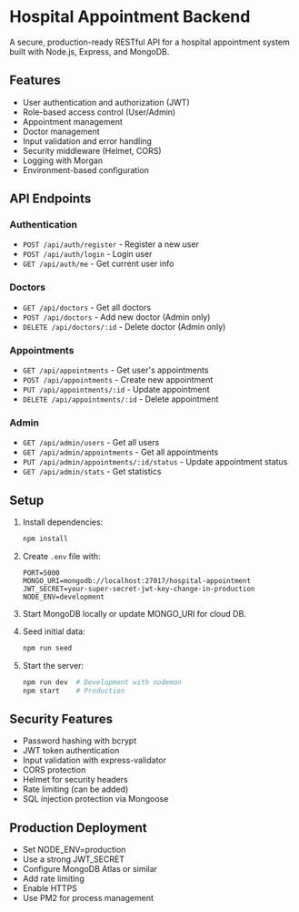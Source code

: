 # Hospital Appointment Backend

A secure, production-ready RESTful API for a hospital appointment system built with Node.js, Express, and MongoDB.

## Features

- User authentication and authorization (JWT)
- Role-based access control (User/Admin)
- Appointment management
- Doctor management
- Input validation and error handling
- Security middleware (Helmet, CORS)
- Logging with Morgan
- Environment-based configuration

## API Endpoints

### Authentication
- `POST /api/auth/register` - Register a new user
- `POST /api/auth/login` - Login user
- `GET /api/auth/me` - Get current user info

### Doctors
- `GET /api/doctors` - Get all doctors
- `POST /api/doctors` - Add new doctor (Admin only)
- `DELETE /api/doctors/:id` - Delete doctor (Admin only)

### Appointments
- `GET /api/appointments` - Get user's appointments
- `POST /api/appointments` - Create new appointment
- `PUT /api/appointments/:id` - Update appointment
- `DELETE /api/appointments/:id` - Delete appointment

### Admin
- `GET /api/admin/users` - Get all users
- `GET /api/admin/appointments` - Get all appointments
- `PUT /api/admin/appointments/:id/status` - Update appointment status
- `GET /api/admin/stats` - Get statistics

## Setup

1. Install dependencies:
   ```bash
   npm install
   ```

2. Create `.env` file with:
   ```
   PORT=5000
   MONGO_URI=mongodb://localhost:27017/hospital-appointment
   JWT_SECRET=your-super-secret-jwt-key-change-in-production
   NODE_ENV=development
   ```

3. Start MongoDB locally or update MONGO_URI for cloud DB.

4. Seed initial data:
   ```bash
   npm run seed
   ```

5. Start the server:
   ```bash
   npm run dev  # Development with nodemon
   npm start    # Production
   ```

## Security Features

- Password hashing with bcrypt
- JWT token authentication
- Input validation with express-validator
- CORS protection
- Helmet for security headers
- Rate limiting (can be added)
- SQL injection protection via Mongoose

## Production Deployment

- Set NODE_ENV=production
- Use a strong JWT_SECRET
- Configure MongoDB Atlas or similar
- Add rate limiting
- Enable HTTPS
- Use PM2 for process management
